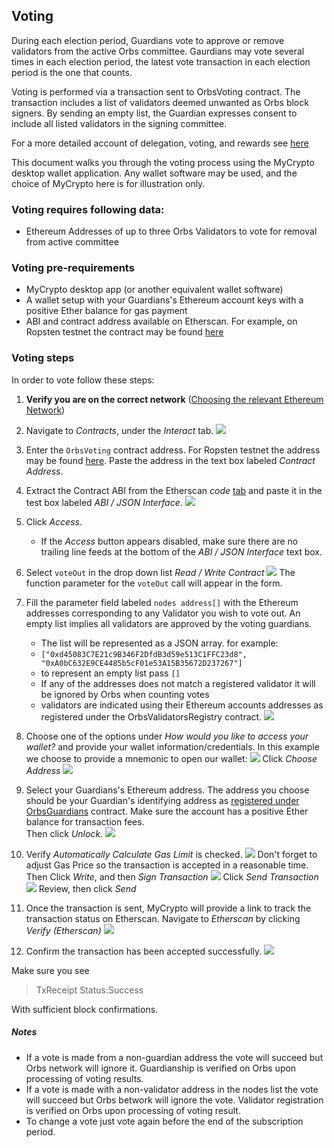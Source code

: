 ## Voting

During each election period, Guardians vote to approve or remove validators from the active Orbs committee.
Gaurdians may vote several times in each election period, the latest vote transaction in each election period is the one that counts.

Voting is performed via a transaction sent to OrbsVoting contract. The transaction includes
a list of validators deemed unwanted as Orbs block signers. By sending an empty list, the 
Guardian expresses consent to include all listed validators in the signing committee.

For a more detailed account of delegation, voting, and rewards see [here](???)

This document walks you through the voting process using the MyCrypto desktop wallet application.
Any wallet software may be used, and the choice of MyCrypto here is for illustration only.

### Voting requires following data:
- Ethereum Addresses of up to three Orbs Validators to vote for removal from active committee

### Voting pre-requirements
 - MyCrypto desktop app (or another equivalent wallet software)
 - A wallet setup with your Guardians's Ethereum account keys with a positive Ether balance for gas payment
 - ABI and contract address available on Etherscan. For example, on Ropsten testnet the contract may be found [here][1] 

### Voting steps

In order to vote follow these steps:

1. **Verify you are on the correct network** ([Choosing the relevant Ethereum Network](./choosing_the_network.md))
2. Navigate to *Contracts*, under the *Interact* tab.
![](./voting_1.png)
1. Enter the `OrbsVoting` contract address. For Ropsten testnet the address may be found [here][1]. Paste the address in the text box labeled *Contract Address*.
1. Extract the Contract ABI from the Etherscan *code* [tab][1] and paste it in the test box labeled *ABI / JSON Interface*. 
![](./voting_2.png)
1. Click *Access*.
   * If the *Access* button appears disabled, make sure there are no trailing line feeds at the bottom of the *ABI / JSON Interface* text box.
1. Select `voteOut` in the drop down list *Read / Write Contract*
![](./voting_3.png)
The function parameter for the `voteOut` call will appear in the form.
1. Fill the parameter field labeled `nodes address[]`
with the Ethereum addresses corresponding to any Validator you wish to vote out.
An empty list implies all validators are approved by the voting guardians.
    - The list will be represented as a JSON array. for example:
    - `["0xd45083C7E21c9B346F2DfdB3d59e513C1FFC23d8", "0xA0bC632E9CE4485b5cF01e53A15B35672D237267"]`
    - to represent an empty list pass `[]`
    - If any of the addresses does not match a registered validator it will be ignored by Orbs when counting votes
    - validators are indicated using their Ethereum accounts addresses as registered under the OrbsValidatorsRegistry contract.
![](./voting_4.png)
1. Choose one of the options under *How would you like to access your wallet?*
and provide your wallet information/credentials.
In this example we choose to provide a mnemonic to open our wallet:
![](./unlock_mnemonic.png)
Click *Choose Address*
![](./voting_5.png)
1. Select your Guardians's Ethereum address. 
The address you choose should be your Guardian's identifying address as [registered under OrbsGuardians](./guardian_registration.md) contract.
Make sure the account has a positive Ether balance for transaction fees.
<br> Then click *Unlock*. 
![](./voting_6.png)
1. Verify *Automatically Calculate Gas Limit* is checked. 
![](./voting_7.png)
Don't forget to adjust Gas Price so the transaction is accepted in a reasonable time. Then Click *Write*, and then *Sign Transaction* 
![](./voting_8.png)
Click *Send Transaction*
![](./voting_9.png)
Review, then click *Send*

1. Once the transaction is sent, MyCrypto will provide a link to track the transaction status on Etherscan.
Navigate to *Etherscan* by clicking *Verify (Etherscan)*
![](./voting_10.png)

1. Confirm the transaction has been accepted successfully.
![](./voting_11.png)
 
Make sure you see 
> TxReceipt Status:Success

With sufficient block confirmations.

[1]: https://ropsten.etherscan.io/address/0x9f313f9b21d9EAcBACF7ad0527EDC39ec3753Fba#code

##### Notes
* If a vote is made from a non-guardian address the vote will succeed but Orbs network will ignore it. Guardianship is verified on Orbs upon processing of voting results.
* If a vote is made with a non-validator address in the nodes list the vote will succeed but Orbs betwork will ignore the vote. Validator registration is verified on Orbs upon processing of voting result. 
* To change a vote just vote again before the end of the subscription period.
